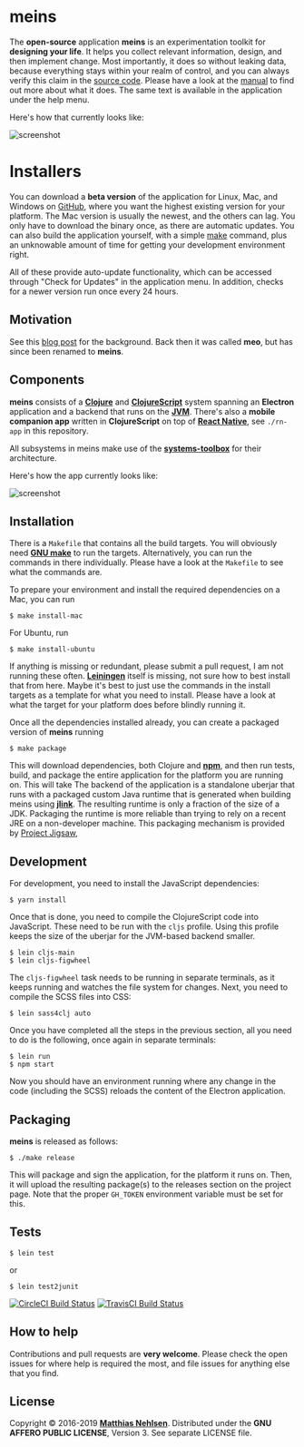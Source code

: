 # meins

The **open-source** application **meins** is an experimentation toolkit for **designing your life**. It helps you collect relevant information,  design, and then implement change. Most importantly, it does so without leaking data, because everything stays within your realm of control, and you can always verify this claim in the [source code](https://github.com/matthiasn/meins/tree/master/src). Please have a look at the [manual](https://github.com/matthiasn/meins/blob/master/doc/manual.md) to find out more about what it does. The same text is available in the application under the help menu. 

Here's how that currently looks like:

![screenshot](http://matthiasnehlsen.com/images/2018-03-08-meo-charts.png)


# Installers

You can download a **beta version** of the application for Linux, Mac, and Windows on [GitHub](https://github.com/matthiasn/meins/releases), where you want the highest existing version for your platform. The Mac version is usually the newest, and the others can lag. You only have to download the binary once, as there are automatic updates. You can also build the application yourself, with a simple [make](https://www.gnu.org/software/make) command, plus an unknowable amount of time for getting your development environment right.

All of these provide auto-update functionality, which can be accessed through "Check for Updates" in the application menu. In addition, checks for a newer version run once every 24 hours.


## Motivation

See this [blog post](http://matthiasnehlsen.com/blog/2018/03/15/introducing-meo/) for the background. Back then it was called **meo**, but has since been renamed to **meins**.


## Components

**meins** consists of a **[Clojure](https://clojure.org/)** and **[ClojureScript](https://github.com/clojure/clojurescript)** system spanning an **Electron** application and a backend that runs on the **[JVM](https://en.wikipedia.org/wiki/Java_virtual_machine)**. There's also a **mobile companion app** written in **ClojureScript** on top of **[React Native](https://facebook.github.io/react-native/)**, see `./rn-app` in this repository. 

All subsystems in meins make use of the **[systems-toolbox](https://github.com/matthiasn/systems-toolbox)** for their architecture.

Here's how the app currently looks like:

![screenshot](http://matthiasnehlsen.com/images/2018-03-08-mobile.png)


## Installation

There is a `Makefile` that contains all the build targets. You will obviously need **[GNU make](https://www.gnu.org/software/make/)** to run the targets. Alternatively, you can run the commands in there individually. Please have a look at the `Makefile` to see what the commands are.

To prepare your environment and install the required dependencies on a Mac, you can run

    $ make install-mac
    
For Ubuntu, run

    $ make install-ubuntu
    
If anything is missing or redundant, please submit a pull request, I am not running these often. **[Leiningen](https://leiningen.org/)** itself is missing, not sure how to best install that from here. Maybe it's best to just use the commands in the install targets as a template for what you need to install. Please have a look at what the target for your platform does before blindly running it.

Once all the dependencies installed already, you can create a packaged version of **meins** running

    $ make package 

This will download dependencies, both Clojure and **[npm](https://www.npmjs.com/)**, and then run tests, build, and package the entire application for the platform you are running on. This will take The backend of the application is a standalone uberjar that runs with a packaged custom Java runtime that is generated when building meins using **[jlink](https://openjdk.java.net/jeps/282)**. The resulting runtime is only a fraction of the size of a JDK. Packaging the runtime is more reliable than trying to rely on a recent JRE on a non-developer machine. This packaging mechanism is provided by [Project Jigsaw](https://openjdk.java.net/projects/jigsaw/quick-start),

## Development

For development, you need to install the JavaScript dependencies:

    $ yarn install
 
Once that is done, you need to compile the ClojureScript code into JavaScript. These need to be run with the `cljs` profile. Using this profile keeps the size of the uberjar for the JVM-based backend smaller.

    $ lein cljs-main
    $ lein cljs-figwheel

The `cljs-figwheel` task needs to be running in separate terminals, as it keeps running and watches the file system for changes. Next, you need to compile the SCSS files into CSS:

    $ lein sass4clj auto

Once you have completed all the steps in the previous section, all you need to do is the following, once again in separate terminals:

    $ lein run
    $ npm start

Now you should have an environment running where any change in the code (including the SCSS) reloads the content of the Electron application.

## Packaging

**meins** is released as follows:

    $ ./make release

This will package and sign the application, for the platform it runs on. Then, it will upload the resulting package(s) to the releases section on the project page. Note that the proper `GH_TOKEN` environment variable must be set for this.


## Tests

    $ lein test

or

    $ lein test2junit


[![CircleCI Build Status](https://circleci.com/gh/matthiasn/meins.svg?&style=shield)](https://circleci.com/gh/matthiasn/meins)
[![TravisCI Build Status](https://travis-ci.org/matthiasn/meins.svg?branch=master)](https://travis-ci.org/matthiasn/meins)


## How to help

Contributions and pull requests are **very welcome**. Please check the open issues for where help is required the most, and file issues for anything else that you find.


## License

Copyright © 2016-2019 **[Matthias Nehlsen](http://www.matthiasnehlsen.com)**. Distributed under the **GNU AFFERO PUBLIC LICENSE**, Version 3. See separate LICENSE file.
